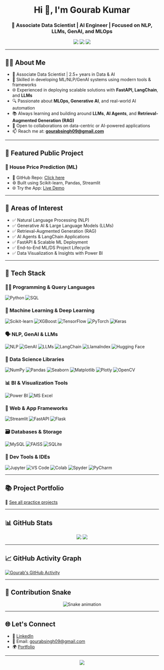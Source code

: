 <h1 align="center">Hi 👋, I'm Gourab Kumar</h1>
<h3 align="center">🚀 Associate Data Scientist | AI Engineer | Focused on NLP, LLMs, GenAI, and MLOps</h3>

<p align="center">
  <a href="https://www.linkedin.com/in/gourab-kumar/"><img src="https://img.shields.io/badge/LinkedIn-blue?style=for-the-badge&logo=linkedin" /></a>
  <a href="mailto:gourabsingh09@gmail.com"><img src="https://img.shields.io/badge/Gmail-red?style=for-the-badge&logo=gmail" /></a>
  <a href="https://sites.google.com/view/gourabsingh-info/projects?authuser=0"><img src="https://img.shields.io/badge/Portfolio-grey?style=for-the-badge" /></a>
</p>

---

## 👨‍💻 About Me

- 💼 Associate Data Scientist | 2.5+ years in Data & AI
- 📌 Skilled in developing ML/NLP/GenAI systems using modern tools & frameworks
- 🌐 Experienced in deploying scalable solutions with **FastAPI, LangChain**, and **LLMs**
- 🔍 Passionate about **MLOps, Generative AI**, and real-world AI automation
- 📚 Always learning and building around **LLMs**, **AI Agents**, and **Retrieval-Augmented Generation (RAG)**
- 💬 Open to collaborations on data-centric or AI-powered applications
- 📫 Reach me at: **gourabsingh09@gmail.com**

---

## 🚀 Featured Public Project

### 🏡 House Price Prediction (ML)
- 📂 GitHub Repo: [Click here](https://github.com/gourab-9/house-price-prediction-mlproject-)
- ⚙️ Built using Scikit-learn, Pandas, Streamlit
- 🌐 Try the App: [Live Demo](https://apptrial2py-4d3txqs8sw2tlvp5uod65q.streamlit.app/)

---

## 🧠 Areas of Interest

- ✅ Natural Language Processing (NLP)
- ✅ Generative AI & Large Language Models (LLMs)
- ✅ Retrieval-Augmented Generation (RAG)
- ✅ AI Agents & LangChain Applications
- ✅ FastAPI & Scalable ML Deployment
- ✅ End-to-End ML/DS Project Lifecycle
- ✅ Data Visualization & Insights with Power BI

---

## 🧰 Tech Stack

### 👨‍💻 Programming & Query Languages
![Python](https://img.shields.io/badge/Python-3776AB?style=for-the-badge&logo=python&logoColor=white)
![SQL](https://img.shields.io/badge/SQL-005C84?style=for-the-badge&logo=sqlite&logoColor=white)

### 🧠 Machine Learning & Deep Learning
![Scikit-learn](https://img.shields.io/badge/Scikit--learn-F7931E?style=for-the-badge&logo=scikit-learn&logoColor=white)
![XGBoost](https://img.shields.io/badge/XGBoost-EC6B21?style=for-the-badge)
![TensorFlow](https://img.shields.io/badge/TensorFlow-FF6F00?style=for-the-badge&logo=tensorflow&logoColor=white)
![PyTorch](https://img.shields.io/badge/PyTorch-EE4C2C?style=for-the-badge&logo=pytorch&logoColor=white)
![Keras](https://img.shields.io/badge/Keras-D00000?style=for-the-badge&logo=keras&logoColor=white)

### 🗣️ NLP, GenAI & LLMs
![NLP](https://img.shields.io/badge/NLP-blueviolet?style=for-the-badge)
![GenAI](https://img.shields.io/badge/GenAI-ff69b4?style=for-the-badge)
![LLMs](https://img.shields.io/badge/LLMs-800080?style=for-the-badge)
![LangChain](https://img.shields.io/badge/LangChain-FF5733?style=for-the-badge)
![LlamaIndex](https://img.shields.io/badge/LlamaIndex-darkblue?style=for-the-badge)
![Hugging Face](https://img.shields.io/badge/HuggingFace-FFD21F?style=for-the-badge&logo=huggingface&logoColor=black)

### 🧰 Data Science Libraries
![NumPy](https://img.shields.io/badge/NumPy-013243?style=for-the-badge&logo=numpy&logoColor=white)
![Pandas](https://img.shields.io/badge/Pandas-150458?style=for-the-badge&logo=pandas&logoColor=white)
![Seaborn](https://img.shields.io/badge/Seaborn-2E5EAA?style=for-the-badge)
![Matplotlib](https://img.shields.io/badge/Matplotlib-004088?style=for-the-badge)
![Plotly](https://img.shields.io/badge/Plotly-3F4F75?style=for-the-badge&logo=plotly&logoColor=white)
![OpenCV](https://img.shields.io/badge/OpenCV-5C3EE8?style=for-the-badge&logo=opencv&logoColor=white)

### 📊 BI & Visualization Tools
![Power BI](https://img.shields.io/badge/PowerBI-F2C811?style=for-the-badge&logo=powerbi&logoColor=black)
![MS Excel](https://img.shields.io/badge/MS--Excel-217346?style=for-the-badge&logo=microsoft-excel&logoColor=white)

### 🧪 Web & App Frameworks
![Streamlit](https://img.shields.io/badge/Streamlit-FF4B4B?style=for-the-badge&logo=streamlit&logoColor=white)
![FastAPI](https://img.shields.io/badge/FastAPI-009688?style=for-the-badge&logo=fastapi&logoColor=white)
![Flask](https://img.shields.io/badge/Flask-000000?style=for-the-badge&logo=flask&logoColor=white)

### 🗃️ Databases & Storage
![MySQL](https://img.shields.io/badge/MySQL-005C84?style=for-the-badge&logo=mysql&logoColor=white)
![FAISS](https://img.shields.io/badge/FAISS-blue?style=for-the-badge)
![SQLite](https://img.shields.io/badge/SQLite-07405E?style=for-the-badge&logo=sqlite&logoColor=white)

### 🔧 Dev Tools & IDEs
![Jupyter](https://img.shields.io/badge/Jupyter-F37626?style=for-the-badge&logo=jupyter&logoColor=white)
![VS Code](https://img.shields.io/badge/VS%20Code-007ACC?style=for-the-badge&logo=visual-studio-code&logoColor=white)
![Colab](https://img.shields.io/badge/Google%20Colab-F9AB00?style=for-the-badge&logo=googlecolab&logoColor=white)
![Spyder](https://img.shields.io/badge/Spyder-red?style=for-the-badge)
![PyCharm](https://img.shields.io/badge/PyCharm-000000?style=for-the-badge&logo=pycharm)



---

## 📚 Project Portfolio

🔗 [See all practice projects](https://sites.google.com/view/gourabsingh-info/projects?authuser=0)

---

## 📊 GitHub Stats

<p align="center">
  <img src="https://github-readme-stats.vercel.app/api?username=gourab-9&show_icons=true&theme=tokyonight" />
  <img src="https://github-readme-streak-stats.herokuapp.com/?user=gourab-9&theme=tokyonight" />
</p>

---

## 📈 GitHub Activity Graph

[![Gourab's GitHub Activity](https://github-readme-activity-graph.vercel.app/graph?username=gourab-9&theme=github-compact)](https://github.com/gourab-9)

---

## 🐍 Contribution Snake

<div align="center">
  <img src="https://profile-readme-generator.com/assets/snake.svg" alt="Snake animation" />
</div>

---

## 🌐 Let's Connect

- 💼 [LinkedIn](https://www.linkedin.com/in/gourab-kumar/)
- 📧 Email: gourabsingh09@gmail.com
- 🌍 [Portfolio](https://sites.google.com/view/gourabsingh-info/projects?authuser=0)

---

<p align="center">
  <img src="https://komarev.com/ghpvc/?username=gourab-9&label=Profile%20views&color=0e75b6&style=flat" />
</p>
